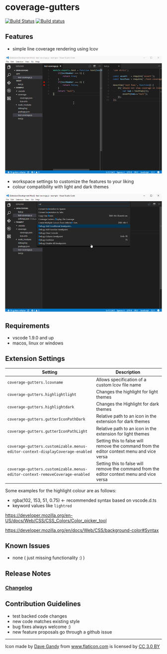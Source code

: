 # coverage-gutters
[![Build Status](https://travis-ci.org/ryanluker/vscode-coverage-gutters.svg?branch=master)](https://travis-ci.org/ryanluker/vscode-coverage-gutters)
[![Build status](https://ci.appveyor.com/api/projects/status/8vb8t787frcqtrm7?svg=true)](https://ci.appveyor.com/project/ryanluker/vscode-coverage-gutters)

## Features
- simple line coverage rendering using lcov

![Coverage Gutters features context](images/coverage-gutters-features-context.gif)

- workspace settings to customize the features to your liking
- colour compatibility with light and dark themes

![Coverage Gutters features basic](images/coverage-gutters-features-basic.gif)

## Requirements
- vscode 1.9.0 and up
- macos, linux or windows

## Extension Settings

|Setting | Description
|--------|------------
|`coverage-gutters.lcovname`|Allows specification of a custom lcov file name
|`coverage-gutters.highlightlight`|Changes the highlight for light themes
|`coverage-gutters.highlightdark`|Changes the Highlight for dark themes
|`coverage-gutters.gutterIconPathDark`|Relative path to an icon in the extension for dark themes
|`coverage-gutters.gutterIconPathLight`|Relative path to an icon in the extension for light themes
|`coverage-gutters.customizable.menus-editor-context-displayCoverage-enabled`|Setting this to false will remove the command from the editor context menu and vice versa
|`coverage-gutters.customizable.menus-editor-context-removeCoverage-enabled`|Setting this to false will remove the command from the editor context menu and vice versa

Some examples for the highlight colour are as follows:
- rgba(102, 153, 51, 0.75) <- recommended syntax based on vscode.d.ts
- keyword values like `lightred`

<a>https://developer.mozilla.org/en-US/docs/Web/CSS/CSS_Colors/Color_picker_tool</a>

<a>https://developer.mozilla.org/en/docs/Web/CSS/background-color#Syntax</a>

## Known Issues
- none ( just missing functionality :) )

## Release Notes
### [Changelog](CHANGELOG.mb)

## Contribution Guidelines
- test backed code changes
- new code matches existing style
- bug fixes always welcome :)
- new feature proposals go through a github issue

-----------------------------------------------------------------------------------------------------------

<div>Icon made by <a href="http://www.flaticon.com/authors/dave-gandy" title="Dave Gandy">Dave Gandy</a> from <a href="http://www.flaticon.com" title="Flaticon">www.flaticon.com</a> is licensed by <a href="http://creativecommons.org/licenses/by/3.0/" title="Creative Commons BY 3.0" target="_blank">CC 3.0 BY</a></div>
